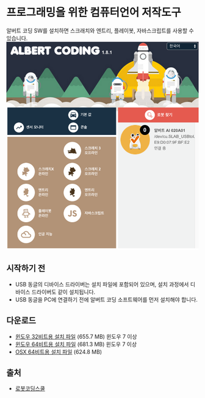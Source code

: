 # 프로그래밍을 위한 컴퓨터언어 저작도구

알버트 코딩 SW를 설치하면 스크래치와 엔트리, 플레이봇, 자바스크립트를 사용할 수 있습니다.
![albert AI Coding](./images/albert01.png)


시작하기 전
--
- USB 동글의 디바이스 드라이버는 설치 파일에 포함되어 있으며, 설치 과정에서 디바이스 드라이버도 같이 설치됩니다.
- USB 동글을 PC에 연결하기 전에 알버트 코딩 소프트웨어를 먼저 설치해야 합니다.


다운로드
--
- [윈도우 32비트용 설치 파일](http://www.smartrobotmarket.com/hamster/AlbertCoding-with-entry-win32-v1.8.2.exe) (655.7 MB) 윈도우 7 이상
- [윈도우 64비트용 설치 파일](http://www.smartrobotmarket.com/hamster/AlbertCoding-with-entry-win64-v1.8.2.exe) (681.3 MB) 윈도우 7 이상
- [OSX 64비트용 설치 파일](http://www.smartrobotmarket.com/hamster/AlbertCoding-with-entry-osx64-v1.8.2.dmg) (624.8 MB)



출처
--
- [로봇코딩스쿨](http://robotcoding.school/albert/ko/download/)
